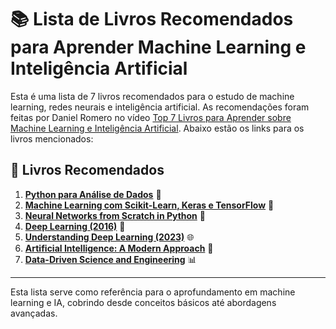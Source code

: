 # 📚 Lista de Livros Recomendados para Aprender Machine Learning e Inteligência Artificial

Esta é uma lista de 7 livros recomendados para o estudo de machine learning, redes neurais e inteligência artificial. As recomendações foram feitas por Daniel Romero no vídeo [Top 7 Livros para Aprender sobre Machine Learning e Inteligência Artificial](https://www.youtube.com/watch?v=uqhrka0-tcQ). Abaixo estão os links para os livros mencionados:

## 📖 Livros Recomendados

1. **[Python para Análise de Dados](https://www.amazon.com.br/Python-Para-An%C3%A1lise-Dados-Tratamento/dp/8575228412/)** 🐍
2. **[Machine Learning com Scikit-Learn, Keras e TensorFlow](https://www.amazon.com.br/M%C3%A3os-Obra-Aprendizado-Scikit-Learn-Inteligentes-ebook/dp/B09H13N8FN/)** 🤖
3. **[Neural Networks from Scratch in Python](https://nnfs.io/)** 🧠
4. **[Deep Learning (2016)](https://www.deeplearningbook.org/)** 📘
5. **[Understanding Deep Learning (2023)](https://udlbook.github.io/udlbook/)** 🌐
6. **[Artificial Intelligence: A Modern Approach](https://aima.cs.berkeley.edu/global-index.html)** 📗
7. **[Data-Driven Science and Engineering](https://databookuw.com/)** 📊

---

Esta lista serve como referência para o aprofundamento em machine learning e IA, cobrindo desde conceitos básicos até abordagens avançadas.

